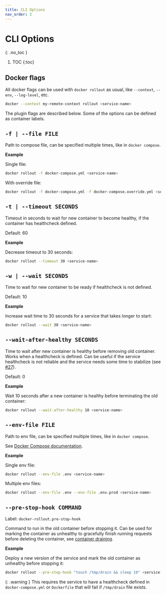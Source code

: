 ```yaml
---
title: CLI Options
nav_order: 3
---
```


# CLI Options
{: .no_toc }

1. TOC
{:toc}


## Docker flags

All docker flags can be used with `docker rollout` as usual, like `--context`, `--env`, `--log-level`, etc.

```bash
docker --context my-remote-context rollout <service-name>
```

The plugin flags are described below. Some of the options can be defined as container labels.

## `-f | --file FILE`

Path to compose file, can be specified multiple times, like in `docker compose`.

**Example**

Single file:

```bash
docker rollout -f docker-compose.yml <service-name>
```

With override file:

```bash
docker rollout -f docker-compose.yml -f docker-compose.override.yml <service-name>
```

## `-t | --timeout SECONDS`

Timeout in seconds to wait for new container to become healthy, if the container has healthcheck defined.

Default: 60

**Example**

Decrease timeout to 30 seconds:

```bash
docker rollout --timeout 30 <service-name>
```

## `-w | --wait SECONDS`

Time to wait for new container to be ready if healthcheck is not defined.

Default: 10

**Example**

Increase wait time to 30 seconds for a service that takes longer to start:

```bash
docker rollout --wait 30 <service-name>
```

## `--wait-after-healthy SECONDS`

Time to wait after new container is healthy before removing old container. Works when a healthcheck is defined. Can be useful if the service healthcheck is not reliable and the service needs some time to stabilize (see [#27](https://github.com/wowu/docker-rollout/issues/27)).

Default: 0

**Example**

Wait 10 seconds after a new container is healthy before terminating the old container:

```bash
docker rollout --wait-after-healthy 10 <service-name>
```

## `--env-file FILE`

Path to env file, can be specified multiple times, like in `docker compose`.

See [Docker Compose documentation](https://docs.docker.com/reference/cli/docker/compose/).

**Example**

Single env file:

```bash
docker rollout --env-file .env <service-name>
```

Multiple env files:

```bash
docker rollout --env-file .env --env-file .env.prod <service-name>
```

## `--pre-stop-hook COMMAND`

Label: `docker-rollout.pre-stop-hook`

Command to run in the old container before stopping it. Can be used for marking the container as unhealthy to gracefully finish running requests before deleting the container, see [container draining](container-draining).

**Example**

Deploy a new version of the service and mark the old container as unhealthy before stopping it:

```bash
docker rollout --pre-stop-hook "touch /tmp/drain && sleep 10" <service-name>
```

{: .warning }
This requires the service to have a healthcheck defined in `docker-compose.yml` or `Dockerfile` that will fail if `/tmp/drain` file exists.

